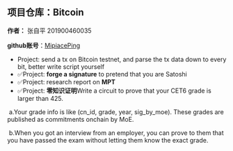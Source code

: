 ## 项目仓库：Bitcoin

**作者：** 张自平 201900460035

**github账号**：[MipiacePing](https://github.com/MipiacePing)

- Project: send a tx on Bitcoin testnet, and parse the tx data down to every bit, better write script yourself
- ✅Project: **forge a signature** to pretend that you are Satoshi
- ✅Project: research  report on **MPT**
- ✅Project: **零知识证明**Write a circuit to prove that your CET6 grade is larger than 425.

​		a.Your grade info is like (cn_id, grade, year, sig_by_moe). These grades are published as commitments onchain by MoE.

​		b.When you got an interview from an employer, you can prove to them that you have passed the exam without letting them know the exact grade.



